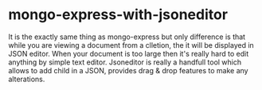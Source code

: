 # mongo-express-with-jsoneditor

It is the exactly same thing as mongo-express but only difference is that while you are viewing a document from a clletion, the  it will be displayed in JSON editor. When your document is too large then it's really hard to edit anything by simple text editor. Jsoneditor is really a handfull tool which allows to add child in a JSON, provides drag & drop features to make any alterations.
